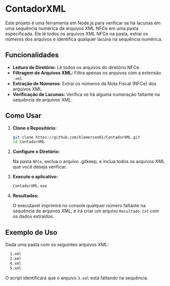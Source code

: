 # ContadorXML
Este projeto é uma ferramenta em Node.js para verificar se há lacunas em uma sequência numérica de arquivos XML NFCe em uma pasta especificada. Ele lê todos os arquivos XML NFCe na pasta, extrai os números dos arquivos e identifica qualquer lacuna na sequência numérica.

## Funcionalidades

- **Leitura de Diretório:** Lê todos os arquivos do diretório NFCe.
- **Filtragem de Arquivos XML:** Filtra apenas os arquivos com a extensão `.xml`.
- **Extração de Números:** Extrai os números da Nota Fiscal (NFCe) dos arquivos XML.
- **Verificação de Lacunas:** Verifica se há alguma numeração faltante na sequência de arquivos XML.

## Como Usar

1. **Clone o Repositório:**

    ```sh
    git clone https://github.com/klemerson01/ContadorXML.git
    cd ContadorXML
    ```
    
2. **Configure o Diretório:**

    Na pasta `NFCe`, exclua o arquivo .gitkeep, e inclua todos os arquivos XML que você deseja verificar.

        
3. **Execute o aplicativo:**

    ```sh
    ContadorXML.exe
    ```

5. **Resultados:**

    O executavel imprimirá no console qualquer número faltante na sequência de arquivos XML, e irá criar um arquivo `Resultado.txt` com os dados extraídos.

## Exemplo de Uso

Dada uma pasta com os seguintes arquivos XML:

```sh
  1.xml
  2.xml
  4.xml
  5.xml
```

O script identificará que o arquivo `3.xml` está faltando na sequência.

